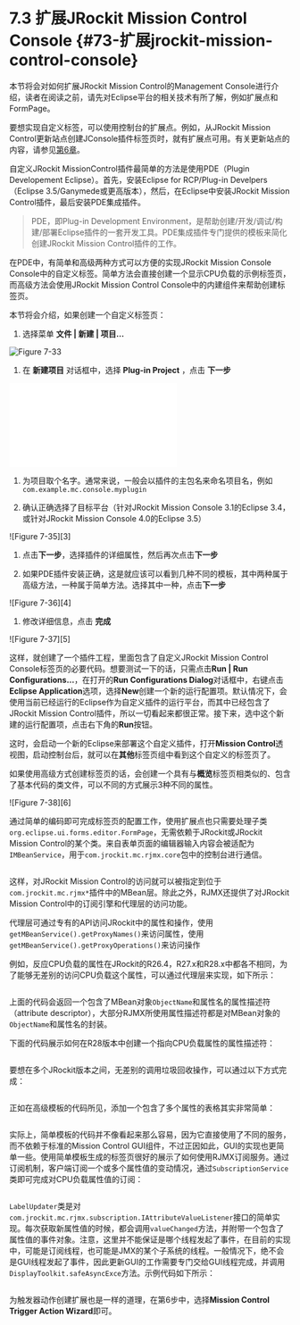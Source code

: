 # 7.3 扩展JRockit Mission Control Console {#73-扩展jrockit-mission-control-console}

本节将会对如何扩展JRockit Mission Control的Management Console进行介绍，读者在阅读之前，请先对Eclipse平台的相关技术有所了解，例如扩展点和FormPage。

要想实现自定义标签，可以使用控制台的扩展点。例如，从JRockit Mission Control更新站点创建JConsole插件标签页时，就有扩展点可用。有关更新站点的内容，请参见[第6章](../chap6/6.md#6)。

自定义JRockit MissionControl插件最简单的方法是使用PDE（Plugin Developement Eclipse）。首先，安装Eclipse for RCP/Plug-in Develpers（Eclipse 3.5/Ganymede或更高版本），然后，在Eclipse中安装JRockit Mission Control插件，最后安装PDE集成插件。

> PDE，即Plug-in Development Environment，是帮助创建/开发/调试/构建/部署Eclipse插件的一套开发工具。PDE集成插件专门提供的模板来简化创建JRockit Mission Control插件的工作。

在PDE中，有简单和高级两种方式可以方便的实现JRockit Mission Console Console中的自定义标签。简单方法会直接创建一个显示CPU负载的示例标签页，而高级方法会使用JRockit Mission Control Console中的内建组件来帮助创建标签页。

本节将会介绍，如果创建一个自定义标签页：

1. 选择菜单
   **文件 \| 新建 \| 项目…**

![](../images/7-33.jpg "Figure 7-33")

1. 在
   **新建项目**
   对话框中，选择
   **Plug-in Project**
   ，点击
   **下一步**

![](../chap6/6.md#6 "Figure 7-34")

1. 为项目取个名字。通常来说，一般会以插件的主包名来命名项目名，例如`com.example.mc.console.myplugin`

2. 确认正确选择了目标平台（针对JRockit Mission Console 3.1的Eclipse 3.4，或针对JRockit Mission Console 4.0的Eclipse 3.5）

!\[Figure 7-35\]\[3\]

1. 点击**下一步**，选择插件的详细属性，然后再次点击**下一步**

2. 如果PDE插件安装正确，这是就应该可以看到几种不同的模板，其中两种属于高级方法，一种属于简单方法。选择其中一种，点击**下一步**

!\[Figure 7-36\]\[4\]

1. 修改详细信息，点击
   **完成**

!\[Figure 7-37\]\[5\]

这样，就创建了一个插件工程，里面包含了自定义JRockit Mission Control Console标签页的必要代码。想要测试一下的话，只需点击**Run \| Run Configurations…**，在打开的**Run Configurations Dialog**对话框中，右键点击**Eclipse Application**选项，选择**New**创建一个新的运行配置项。默认情况下，会使用当前已经运行的Eclipse作为自定义插件的运行平台，而其中已经包含了JRockit Mission Control插件，所以一切看起来都很正常。接下来，选中这个新建的运行配置项，点击右下角的**Run**按钮。

这时，会启动一个新的Eclipse来部署这个自定义插件，打开**Mission Control**透视图，启动控制台后，就可以在**其他**标签页组中看到这个自定义的标签页了。

如果使用高级方式创建标签页的话，会创建一个具有与**概览**标签页相类似的、包含了基本代码的类文件，可以不同的方式展示3种不同的属性。

!\[Figure 7-38\]\[6\]

通过简单的编码即可完成标签页的配置工作，使用扩展点也只需要处理子类`org.eclipse.ui.forms.editor.FormPage`，无需依赖于JRockit或JRockit Mission Control的某个类。来自表单页面的编辑器输入内容会被适配为`IMBeanService`，用于`com.jrockit.mc.rjmx.core`包中的控制台进行通信。

```

```

这样，对JRockit Mission Control的访问就可以被指定到位于`com.jrockit.mc.rjmx*`插件中的MBean层。除此之外，RJMX还提供了对JRockit Mission Control中的订阅引擎和代理层的访问功能。

代理层可通过专有的API访问JRockit中的属性和操作，使用`getMBeanService().getProxyNames()`来访问属性，使用`getMBeanService().getProxyOperations()`来访问操作

例如，反应CPU负载的属性在JRockit的R26.4，R27.x和R28.x中都各不相同，为了能够无差别的访问CPU负载这个属性，可以通过代理层来实现，如下所示：

```

```

上面的代码会返回一个包含了MBean对象`ObjectName`和属性名的属性描述符（attribute descriptor），大部分RJMX所使用属性描述符都是对MBean对象的`ObjectName`和属性名的封装。

下面的代码展示如何在R28版本中创建一个指向CPU负载属性的属性描述符：

```

```

要想在多个JRockit版本之间，无差别的调用垃圾回收操作，可以通过以下方式完成：

```

```

正如在高级模板的代码所见，添加一个包含了多个属性的表格其实非常简单：

```

```

实际上，简单模板的代码并不像看起来那么容易，因为它直接使用了不同的服务，而不依赖于标准的Mission Control GUI组件，不过正因如此，GUI的实现也更简单一些。使用简单模板生成的标签页很好的展示了如何使用RJMX订阅服务。通过订阅机制，客户端订阅一个或多个属性值的变动情况，通过`SubscriptionService`类即可完成对CPU负载属性值的订阅：

```

```

`LabelUpdater`类是对`com.jrockit.mc.rjmx.subscription.IAttributeValueListener`接口的简单实现。每次获取新属性值的时候，都会调用`valueChanged`方法，并附带一个包含了属性值的事件对象。注意，这里并不能保证是哪个线程发起了事件，在目前的实现中，可能是订阅线程，也可能是JMX的某个子系统的线程。一般情况下，绝不会是GUI线程发起了事件，因此更新GUI的工作需要专门交给GUI线程完成，并调用`DisplayToolkit.safeAsyncExce`方法。示例代码如下所示：

```

```

为触发器动作创建扩展也是一样的道理，在第6步中，选择**Mission Control Trigger Action Wizard**即可。

